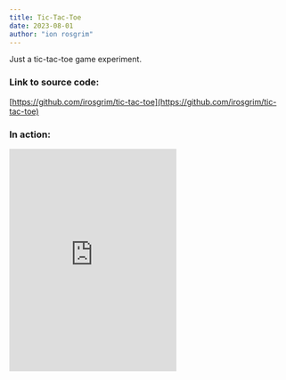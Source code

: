 ```yaml
---
title: Tic-Tac-Toe
date: 2023-08-01
author: "ion rosgrim"
---
```


Just a tic-tac-toe game experiment.


### Link to source code:

[https://github.com/irosgrim/tic-tac-toe](https://github.com/irosgrim/tic-tac-toe)

### In action:

<iframe src="https://irosgrim.dev/tic-tac-toe/" frameborder="0" style="width: 300px; height: 400px"></iframe>
